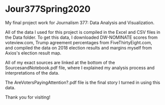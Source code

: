 # Jour377Spring2020

My final project work for Journalism 377: Data Analysis and Visualization.

All of the data I used for this project is compiled in the Excel and CSV files in the Data folder. To get this data, I downloaded DW-NOMINATE scores from voteview.com, 
Trump agreement percentages from FiveThirtyEight.com, and compiled the data on 2018 election results and margins myself from Axios's election result map. 

All of my exact sources are linked at the bottom of the SourcesandNotebook.pdf file, where I explained my analysis process and interpretations of the data.

The AreVotersPayingAttention?.pdf file is the final story I turned in using this data.

Thank you for visiting!
